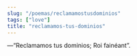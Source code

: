 ```yaml
---
slug: "/poemas/reclamamostusdominios"
tags: ["love"]
title: "reclamamos-tus-dominios"
---
```

—“Reclamamos tus dominios; Roi fainéant”.
